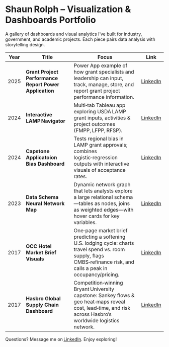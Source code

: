 # Shaun Rolph – Visualization & Dashboards Portfolio

A gallery of dashboards and visual analytics I’ve built for industry, government, and academic projects.  Each piece pairs data analysis with storytelling design.

| Year | Title | Focus | Link |
|------|-------|-------|------|
| 2025 | **Grant Project Performance Report Power Application** | Power App example of how grant specialists and leadership can input, track, manage, store, and report grant project performance information. | [LinkedIn](https://www.linkedin.com/in/shaun-rolph-79692b74/) |
| 2024 | **Interactive LAMP Navigator** | Multi‑tab Tableau app exploring USDA LAMP grant inputs, activities & project outcomes (FMPP, LFPP, RFSP). | [LinkedIn](https://www.linkedin.com/in/shaun-rolph-79692b74/) |
| 2024 | **Capstone Applicatoion Bias Dashboard** | Tests regional bias in LAMP grant approvals; combines logistic‑regression outputs with interactive visuals of acceptance rates. | [LinkedIn](https://www.linkedin.com/in/shaun-rolph-79692b74/) |
| 2023 | **Data Schema Neural Network Map** | Dynamic network graph that lets analysts explore a large relational schema—tables as nodes, joins as weighted edges—with hover cards for key variables. | [LinkedIn](https://www.linkedin.com/in/shaun-rolph-79692b74/) |
| 2017 | **OCC Hotel Market Brief Visuals** | One‑page market brief predicting a softening U.S. lodging cycle: charts travel spend vs. room supply, flags CMBS‑refinance risk, and calls a peak in occupancy/pricing. | [LinkedIn](https://www.linkedin.com/in/shaun-rolph-79692b74/) |
| 2017 | **Hasbro Global Supply Chain Dashboard** | Competition‑winning Bryant University capstone: Sankey flows & geo heat‑maps reveal cost, lead‑time, and risk across Hasbro’s worldwide logistics network. | [LinkedIn](https://www.linkedin.com/in/shaun-rolph-79692b74/) |

Questions? Message me on [LinkedIn](https://www.linkedin.com/in/shaun-rolph-79692b74/).  Enjoy exploring!
